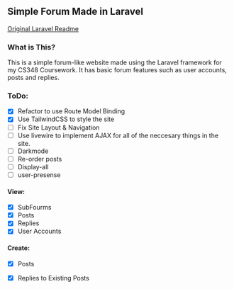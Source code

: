 ## Simple Forum Made in Laravel
[Original Laravel Readme](https://github.com/james-w1/cs348-coursework/blob/main/README.md.laravel)
### What is This?
This is a simple forum-like website made using the Laravel framework for my CS348 Coursework. It has basic forum features such as user accounts, posts and replies.
### ToDo:
- [x] Refactor to use Route Model Binding
- [x] Use TailwindCSS to style the site
- [ ] Fix Site Layout & Navigation
- [ ] Use livewire to implement AJAX for all of the neccesary things in the site.
- [ ] Darkmode
- [ ] Re-order posts
- [ ] Display-all 
- [ ] user-presense
#### View:
- [x] SubFourms
- [x] Posts
- [x] Replies
- [x] User Accounts
#### Create:
- [x] Posts
- [x] Replies to Existing Posts

